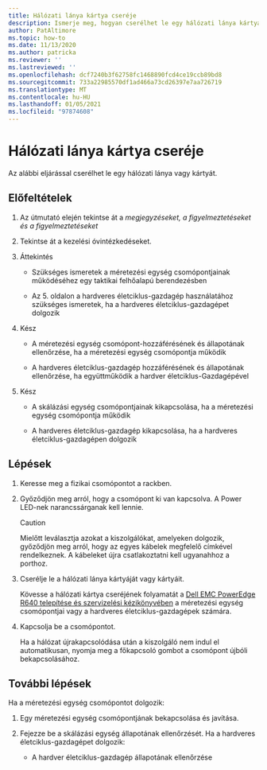 ```yaml
---
title: Hálózati lánya kártya cseréje
description: Ismerje meg, hogyan cserélhet le egy hálózati lánya kártyát
author: PatAltimore
ms.topic: how-to
ms.date: 11/13/2020
ms.author: patricka
ms.reviewer: ''
ms.lastreviewed: ''
ms.openlocfilehash: dcf7240b3f62758fc1468890fcd4ce19ccb89bd8
ms.sourcegitcommit: 733a22985570df1ad466a73cd26397e7aa726719
ms.translationtype: MT
ms.contentlocale: hu-HU
ms.lasthandoff: 01/05/2021
ms.locfileid: "97874608"
---
```

# <a name="replacing-a-network-daughter-card"></a>Hálózati lánya kártya cseréje

Az alábbi eljárással cserélhet le egy hálózati lánya vagy kártyát.

## <a name="prerequisites"></a>Előfeltételek

1.  Az útmutató elején tekintse át a *megjegyzéseket, a figyelmeztetéseket és a figyelmeztetéseket*

2.  Tekintse át a kezelési óvintézkedéseket.

3.  Áttekintés

    -   Szükséges ismeretek a méretezési egység csomópontjainak működéséhez egy taktikai felhőalapú berendezésben

    -   Az 5. oldalon a hardveres életciklus-gazdagép használatához szükséges ismeretek, ha a hardveres életciklus-gazdagépet dolgozik

4.  Kész

    -   A méretezési egység csomópont-hozzáférésének és állapotának ellenőrzése, ha a méretezési egység csomópontja működik

    -   A hardveres életciklus-gazdagép hozzáférésének és állapotának ellenőrzése, ha együttműködik a hardver életciklus-Gazdagépével

5.  Kész

    -   A skálázási egység csomópontjainak kikapcsolása, ha a méretezési egység csomópontja működik

    -   A hardveres életciklus-gazdagép kikapcsolása, ha a hardveres életciklus-gazdagépen dolgozik


## <a name="steps"></a>Lépések

1.  Keresse meg a fizikai csomópontot a rackben.

2.  Győződjön meg arról, hogy a csomópont ki van kapcsolva. A Power LED-nek narancssárganak kell lennie.

    > [!CAUTION]
    > Mielőtt leválasztja azokat a kiszolgálókat, amelyeken dolgozik, győződjön meg arról, hogy az egyes kábelek megfelelő címkével rendelkeznek. A kábeleket újra csatlakoztatni kell ugyanahhoz a porthoz.
    
3.  Cserélje le a hálózati lánya kártyáját vagy kártyáit.

    Kövesse a hálózati kártya cseréjének folyamatát a [Dell EMC PowerEdge R640 telepítése és szervizelési kézikönyvében](https://www.dell.com/support/manuals/us/en/04/poweredge-r640/per640_ism_pub/dell-emc-poweredge-r640-overview?guid=guid-f39be9ba-158c-45e3-b8b1-f07bb750d6d4) a méretezési egység csomópontjai vagy a hardveres életciklus-gazdagépek számára.
    
4.  Kapcsolja be a csomópontot.

    Ha a hálózat újrakapcsolódása után a kiszolgáló nem indul el automatikusan, nyomja meg a főkapcsoló gombot a csomópont újbóli bekapcsolásához.
    
## <a name="next-steps"></a>További lépések

Ha a méretezési egység csomópontot dolgozik:

1.  Egy méretezési egység csomópontjának bekapcsolása és javítása.

2.  Fejezze be a skálázási egység állapotának ellenőrzését. Ha a hardveres életciklus-gazdagépet dolgozik:

    -   A hardver életciklus-gazdagép állapotának ellenőrzése
    
